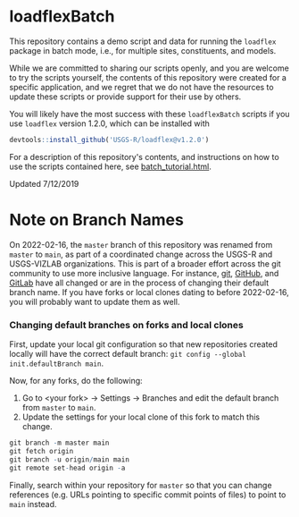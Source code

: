 # loadflexBatch

This repository contains a demo script and data for running the `loadflex` 
package in batch mode, i.e., for multiple sites, constituents, and models.

While we are committed to sharing our scripts openly, and you are welcome to
try the scripts yourself, the contents of this repository were created for a
specific application, and we regret that we do not have the resources to update
these scripts or provide support for their use by others.

You will likely have the most success with these `loadflexBatch` scripts if you use
`loadflex` version 1.2.0, which can be installed with

```r
devtools::install_github('USGS-R/loadflex@v1.2.0')
```

For a description of this repository's contents, and instructions on how to use 
the scripts contained here, see 
[batch_tutorial.html](https://usgs-r.github.io/loadflexBatch/batch_tutorial.html).

Updated 7/12/2019

# Note on Branch Names
On 2022-02-16, the `master` branch of this repository was renamed from `master` to `main`, as part of a coordinated change across the USGS-R and USGS-VIZLAB organizations.  This is part of a broader effort across the git community to use more inclusive language. For instance, [git](https://sfconservancy.org/news/2020/jun/23/gitbranchname/), [GitHub](https://github.com/github/renaming), and [GitLab](https://about.gitlab.com/blog/2021/03/10/new-git-default-branch-name/) have all changed or are in the process of changing their default branch name. If you have forks or local clones dating to before 2022-02-16, you will probably want to update them as well.

### Changing default branches on forks and local clones
First, update your local git configuration so that new repositories created locally will have the correct default branch: `git config --global init.defaultBranch main`.

Now, for any forks, do the following:
1. Go to \<your fork\> -> Settings -> Branches and edit the default branch from `master` to `main`.
1. Update the settings for your local clone of this fork to match this change.

```r
git branch -m master main
git fetch origin
git branch -u origin/main main
git remote set-head origin -a
```
Finally, search within your repository for `master` so that you can change references (e.g. URLs pointing to specific commit points of files) to point to `main` instead.
